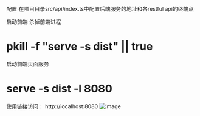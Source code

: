 
配置
在项目目录src/api/index.ts中配置后端服务的地址和各restful api的终端点

启动前端
杀掉前端进程
# pkill -f "serve -s dist" || true
启动前端页面服务
# serve -s dist -l 8080
使用链接访问：
http://localhost:8080
![image](https://github.com/user-attachments/assets/fc8f74dc-5ad0-4250-934a-8be2e250be82)
